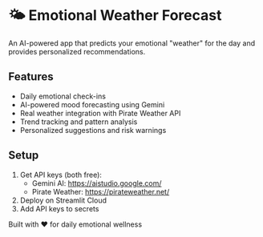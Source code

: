 # 🌤️ Emotional Weather Forecast

An AI-powered app that predicts your emotional "weather" for the day and provides personalized recommendations.

## Features
- Daily emotional check-ins
- AI-powered mood forecasting using Gemini
- Real weather integration with Pirate Weather API
- Trend tracking and pattern analysis
- Personalized suggestions and risk warnings

## Setup
1. Get API keys (both free):
   - Gemini AI: https://aistudio.google.com/
   - Pirate Weather: https://pirateweather.net/
2. Deploy on Streamlit Cloud
3. Add API keys to secrets

Built with ❤️ for daily emotional wellness